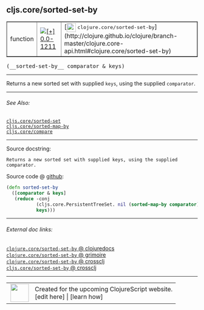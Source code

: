 ## cljs.core/sorted-set-by



 <table border="1">
<tr>
<td>function</td>
<td><a href="https://github.com/cljsinfo/cljs-api-docs/tree/0.0-1211"><img valign="middle" alt="[+] 0.0-1211" title="Added in 0.0-1211" src="https://img.shields.io/badge/+-0.0--1211-lightgrey.svg"></a> </td>
<td>
[<img height="24px" valign="middle" src="http://i.imgur.com/1GjPKvB.png"> <samp>clojure.core/sorted-set-by</samp>](http://clojure.github.io/clojure/branch-master/clojure.core-api.html#clojure.core/sorted-set-by)
</td>
</tr>
</table>


 <samp>
(__sorted-set-by__ comparator & keys)<br>
</samp>

---

Returns a new sorted set with supplied `keys`, using the supplied `comparator`.



---


###### See Also:

[`cljs.core/sorted-set`](../cljs.core/sorted-set.md)<br>
[`cljs.core/sorted-map-by`](../cljs.core/sorted-map-by.md)<br>
[`cljs.core/compare`](../cljs.core/compare.md)<br>

---


Source docstring:

```
Returns a new sorted set with supplied keys, using the supplied comparator.
```


Source code @ [github](https://github.com/clojure/clojurescript/blob/r1513/src/cljs/cljs/core.cljs#L5783-L5788):

```clj
(defn sorted-set-by
  ([comparator & keys]
   (reduce -conj
           (cljs.core.PersistentTreeSet. nil (sorted-map-by comparator) 0)
           keys)))
```

<!--
Repo - tag - source tree - lines:

 <pre>
clojurescript @ r1513
└── src
    └── cljs
        └── cljs
            └── <ins>[core.cljs:5783-5788](https://github.com/clojure/clojurescript/blob/r1513/src/cljs/cljs/core.cljs#L5783-L5788)</ins>
</pre>

-->

---



###### External doc links:

[`clojure.core/sorted-set-by` @ clojuredocs](http://clojuredocs.org/clojure.core/sorted-set-by)<br>
[`clojure.core/sorted-set-by` @ grimoire](http://conj.io/store/v1/org.clojure/clojure/1.7.0-beta3/clj/clojure.core/sorted-set-by/)<br>
[`clojure.core/sorted-set-by` @ crossclj](http://crossclj.info/fun/clojure.core/sorted-set-by.html)<br>
[`cljs.core/sorted-set-by` @ crossclj](http://crossclj.info/fun/cljs.core.cljs/sorted-set-by.html)<br>

---

 <table>
<tr><td>
<img valign="middle" align="right" width="48px" src="http://i.imgur.com/Hi20huC.png">
</td><td>
Created for the upcoming ClojureScript website.<br>
[edit here] | [learn how]
</td></tr></table>

[edit here]:https://github.com/cljsinfo/cljs-api-docs/blob/master/cljsdoc/cljs.core/sorted-set-by.cljsdoc
[learn how]:https://github.com/cljsinfo/cljs-api-docs/wiki/cljsdoc-files

<!--

This information was too distracting to show to readers, but I'll leave it
commented here since it is helpful to:

- pretty-print the data used to generate this document
- and show how to retrieve that data



The API data for this symbol:

```clj
{:description "Returns a new sorted set with supplied `keys`, using the supplied `comparator`.",
 :ns "cljs.core",
 :name "sorted-set-by",
 :signature ["[comparator & keys]"],
 :history [["+" "0.0-1211"]],
 :type "function",
 :related ["cljs.core/sorted-set"
           "cljs.core/sorted-map-by"
           "cljs.core/compare"],
 :full-name-encode "cljs.core/sorted-set-by",
 :source {:code "(defn sorted-set-by\n  ([comparator & keys]\n   (reduce -conj\n           (cljs.core.PersistentTreeSet. nil (sorted-map-by comparator) 0)\n           keys)))",
          :title "Source code",
          :repo "clojurescript",
          :tag "r1513",
          :filename "src/cljs/cljs/core.cljs",
          :lines [5783 5788]},
 :full-name "cljs.core/sorted-set-by",
 :clj-symbol "clojure.core/sorted-set-by",
 :docstring "Returns a new sorted set with supplied keys, using the supplied comparator."}

```

Retrieve the API data for this symbol:

```clj
;; from Clojure REPL
(require '[clojure.edn :as edn])
(-> (slurp "https://raw.githubusercontent.com/cljsinfo/cljs-api-docs/catalog/cljs-api.edn")
    (edn/read-string)
    (get-in [:symbols "cljs.core/sorted-set-by"]))
```

-->
